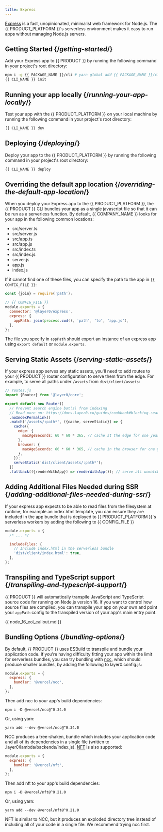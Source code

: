 ```yaml
---
title: Express
---
```


[Express](https://expressjs.com) is a fast, unopinionated, minimalist web framework for Node.js. The {{ PRODUCT_PLATFORM }}'s serverless environment makes it easy to run apps without managing Node.js servers.

## Getting Started {/*getting-started*/}

Add your Express app to {{ PRODUCT }} by running the following command in your project's root directory:

```bash
npm i -g {{ PACKAGE_NAME }}/cli # yarn global add {{ PACKAGE_NAME }}/cli
{{ CLI_NAME }} init
```

## Running your app locally {/*running-your-app-locally*/}

Test your app with the {{ PRODUCT_PLATFORM }} on your local machine by running the following command in your project's root directory:

```bash
{{ CLI_NAME }} dev
```

## Deploying {/*deploying*/}

Deploy your app to the {{ PRODUCT_PLATFORM }} by running the following command in your project's root directory:

```bash
{{ CLI_NAME }} deploy
```

## Overriding the default app location {/*overriding-the-default-app-location*/}

When you deploy your Express app to the {{ PRODUCT_PLATFORM }}, the {{ PRODUCT }} CLI bundles your app as a single javascript file so that it can be run as a serverless function. By default, {{ COMPANY_NAME }} looks for your app in the following common locations:

- src/server.ts
- src/server.js
- src/app.ts
- src/app.js
- src/index.ts
- src/index.js
- server.js
- app.js
- index.js

If it cannot find one of these files, you can specify the path to the app in `{{ CONFIG_FILE }}`:

```js
const {join} = require('path');

// {{ CONFIG_FILE }}
module.exports = {
  connector: '@layer0/express',
  express: {
    appPath: join(process.cwd(), 'path', 'to', 'app.js'),
  },
};
```

The file you specify in `appPath` should export an instance of an express app using `export default` or `module.exports`.

## Serving Static Assets {/*serving-static-assets*/}

If your express app serves any static assets, you'll need to add routes to your {{ PRODUCT }} router configuration to serve them from the edge. For example, to serve all paths under `/assets` from `dist/client/assets`:

```js
// routes.js
import {Router} from '@layer0/core';

export default new Router()
  // Prevent search engine bot(s) from indexing
  // Read more on: https://docs.layer0.co/guides/cookbook#blocking-search-engine-crawlers
  .noIndexPermalink()
  .match('/assets/:path*', ({cache, serveStatic}) => {
    cache({
      edge: {
        maxAgeSeconds: 60 * 60 * 365, // cache at the edge for one year
      },
      browser: {
        maxAgeSeconds: 60 * 60 * 365, // cache in the browser for one year - only do this if you include hashes in your client asset filenames
      },
    });
    serveStatic('dist/client/assets/:path*');
  })
  .fallback(({renderWithApp}) => renderWithApp()); // serve all unmatched URLs from express
```

## Adding Additional Files Needed during SSR {/*adding-additional-files-needed-during-ssr*/}

If your express app expects to be able to read files from the filesystem at runtime, for example an index.html template, you can ensure they are included in the app bundle that is deployed to {{ PRODUCT_PLATFORM }}'s serverless workers by adding the following to {{ CONFIG_FILE }}

```js
module.exports = {
  /* ... */

  includeFiles: {
    // Include index.html in the serverless bundle
    'dist/client/index.html': true,
  },
};
```

## Transpiling and TypeScript support {/*transpiling-and-typescript-support*/}

{{ PRODUCT }} will automatically transpile JavaScript and TypeScript source code for running on Node.js version 16. If you want to control how
source files are compiled, you can transpile your app on your own and point your `appPath` config to the transpiled version of your app's main entry point.

{{ node_16_eol_callout.md }}

## Bundling Options {/*bundling-options*/}

By default, {{ PRODUCT }} uses ESBuild to transpile and bundle your application code. If you're having difficulty fitting your app within the limit for serverless bundles, you can try bundling with [ncc](https://github.com/vercel/ncc), which should produce smaller bundles, by adding the following to layer0.config.js:

```js
module.exports = {
  express: {
    bundler: '@vercel/ncc',
  },
};
```

Then add ncc to your app's build dependencies:

```
npm i -D @vercel/ncc@^0.34.0
```

Or, using yarn:

```
yarn add --dev @vercel/ncc@^0.34.0
```

NCC produces a tree-shaken, bundle which includes your application code and all of its dependencies in a single file (written to .layer0/lambda/backends/index.js). [NFT](https://github.com/vercel/nft) is also supported:

```js
module.exports = {
  express: {
    bundler: '@vercel/nft',
  },
};
```

Then add nft to your app's build dependencies:

```
npm i -D @vercel/nft@^0.21.0
```

Or, using yarn:

```
yarn add --dev @vercel/nft@^0.21.0
```

NFT is similar to NCC, but it produces an exploded directory tree instead of including all of your code in a single file. We recommend trying ncc first.
